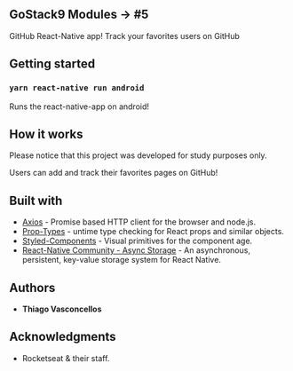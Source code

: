 ## GoStack9 Modules -> #5
GitHub React-Native app!
Track your favorites users on GitHub

## Getting started

### `yarn react-native run android`

Runs the react-native-app on android!

## How it works

Please notice that this project was developed for study purposes only.

Users can add and track their favorites pages on GitHub!

## Built with


* [Axios](https://github.com/axios/axios) - Promise based HTTP client for the browser and node.js.
* [Prop-Types](https://www.npmjs.com/package/prop-types) - untime type checking for React props and similar objects.
* [Styled-Components](https://www.styled-components.com/) - Visual primitives for the component age.
* [React-Native Community - Async Storage](https://github.com/react-native-community/async-storage) - An asynchronous, persistent, key-value storage system for React Native.


## Authors

* **Thiago Vasconcellos**

## Acknowledgments

* Rocketseat & their staff.
